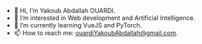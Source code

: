 - 👋 Hi, I’m Yakoub Abdallah OUARDI.
- 👀 I’m interested in Web development and Artificial Intelligence.
- 🌱 I’m currently learning VueJS and PyTorch.
- 📫 How to reach me: ouardiYakoubAbdallah@gmail.com.

<!---
ouardiYakoubAbdallah/ouardiYakoubAbdallah is a ✨ special ✨ repository because its `README.md` (this file) appears on your GitHub profile.
You can click the Preview link to take a look at your changes.
--->
